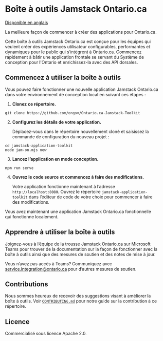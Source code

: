# Boîte à outils Jamstack Ontario.ca
[Disponible en anglais](README.md)

La meilleure façon de commencer à créer des applications pour Ontario.ca.

Cette boîte à outils Jamstack Ontario.ca est conçue pour les équipes qui veulent créer des expériences utilisateur configurables, performantes et dynamiques pour le public qui s’intègrent à Ontario.ca.
Commencez rapidement à bâtir une application frontale se servant du Système de conception pour l'Ontario et enrichissez-la avec des API dorsales.

## Commencez à utiliser la boîte à outils

Vous pouvez faire fonctionner une nouvelle application Jamstack Ontario.ca dans votre environnement de conception local en suivant ces étapes :

1.	**Clonez ce répertoire.**

   ```shell
   git clone https://github.com/ongov/Ontario.ca-Jamstack-Toolkit
   ```

2.	**Configurez les détails de votre application.**

    Déplacez-vous dans le répertoire nouvellement cloné et saisissez la commande de configuration du nouveau projet :

   ```shell
   cd jamstack-application-toolkit
   node jam-on.mjs new
   ```

3.	**Lancez l’application en mode conception.**

   ```shell
   npm run serve
   ```

4.	**Ouvrez le code source et commencez à faire des modifications.**

      Votre application fonctionne maintenant à l’adresse `http://localhost:8080`. Ouvrez le répertoire     `jamstack-application-toolkit` dans l’éditeur de code de votre choix pour commencer à faire des modifications.

Vous avez maintenant une application Jamstack Ontario.ca fonctionnelle qui fonctionne localement.

## Apprendre à utiliser la boîte à outils

Joignez-vous à l’équipe de la trousse Jamstack Ontario.ca sur Microsoft Teams pour trouver de la documentation sur la façon de fonctionner avec la boîte à outils ainsi que des mesures de soutien et des notes de mise à jour.

Vous n’avez pas accès à Teams? Communiquez avec [service.integration@ontario.ca](mailto:service.integration@ontario.ca) pour d’autres mesures de soutien.

## Contributions

Nous sommes heureux de recevoir des suggestions visant à améliorer la boîte à outils. Voir [`CONTRIBUTING.md`](CONTRIBUTING.md) pour notre guide sur la contribution à ce répertoire.

## Licence

Commercialisé sous licence Apache 2.0.

